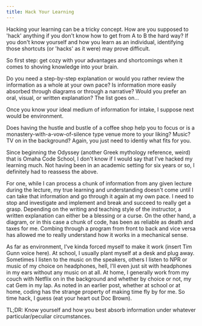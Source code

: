 ```yaml
---
title: Hack Your Learning
---
```


Hacking your learning can be a tricky concept. How are you supposed to 'hack' anything if you don't know how to get from A to B the hard way? If you don't know yourself and how you learn as an individual, identifying those shortcuts (or 'hacks' as it were) may prove difficult. 

So first step: get cozy with your advantages and shortcomings when it comes to shoving knowledge into your brain. 

Do you need a step-by-step explanation or would you rather review the information as a whole at your own pace? Is information more easily absorbed through diagrams or through a narrative? Would you prefer an oral, visual, or written explanation? The list goes on...

Once you know your ideal medium of information for intake, I suppose next would be environment.

Does having the hustle and bustle of a coffee shop help you to focus or is a monastery-with-a-vow-of-silence type venue more to your liking? Music? TV on in the background? Again, you just need to identiy what fits for you.

Since beginning the Odyssey (another Greek mythology reference, weird) that is Omaha Code School, I don't know if I would say that I've hacked my learning much. Not having been in an academic setting for six years or so, I definitely had to reassess the above. 

For one, while I can process a chunk of information from any given lecture during the lecture, my true learning and understanding doesn't come until I can take that information and go through it again at my own pace. I need to stop and investigate and implement and break and succeed to really get a grasp. Depending on the writing and teaching style of the instructor, a written explanation can either be a blessing or a curse. On the other hand, a diagram, or in this case a chunk of code, has been as reliable as death and taxes for me. Combing through a program from front to back and vice versa has allowed me to really understand how it works in a mechanical sense.

As far as environment, I've kinda forced myself to make it work (insert Tim Gunn voice here). At school, I usually plant myself at a desk and plug away. Sometimes I listen to the music on the speakers, others I listen to NPR or music of my choice on headphones, hell, I'll even just sit with headphones in my ears without any music on at all. At home, I generally work from my couch with Netflix on in the background and whether by choice or not, my cat Gem in my lap. As noted in an earlier post, whether at school or at home, coding has the strange property of making time fly by for me. So time hack, I guess (eat your heart out Doc Brown).

TL;DR: Know yourself and how you best absorb information under whatever particular/peculiar circumstances.
